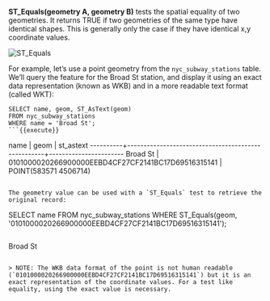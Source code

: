 **ST_Equals(geometry A, geometry B)** tests the spatial equality of two geometries.
It returns TRUE if two geometries of the same type have identical shapes.
This is generally only the case if they have identical x,y coordinate values.

![ST_Equals](spatial_relationships/assets/st_equals.png)

For example, let’s use a point geometry from the `nyc_subway_stations` table.
We’ll query the feature for the Broad St station,
and display it using an exact data representation (known as WKB) and in a more readable text format (called WKT):

```
SELECT name, geom, ST_AsText(geom)
FROM nyc_subway_stations
WHERE name = 'Broad St';
```{{execute}}

```
   name   |                      geom                          |      st_astext
----------+----------------------------------------------------+-----------------------
 Broad St | 0101000020266900000EEBD4CF27CF2141BC17D69516315141 | POINT(583571 4506714)
```

The geometry value can be used with a `ST_Equals` test to retrieve the original record:

```
SELECT name
FROM nyc_subway_stations
WHERE ST_Equals(geom, '0101000020266900000EEBD4CF27CF2141BC17D69516315141');
```{{execute}}

```
Broad St
```

> NOTE: The WKB data format of the point is not human readable (`0101000020266900000EEBD4CF27CF2141BC17D69516315141`) but it is an exact representation of the coordinate values. For a test like equality, using the exact value is necessary.

